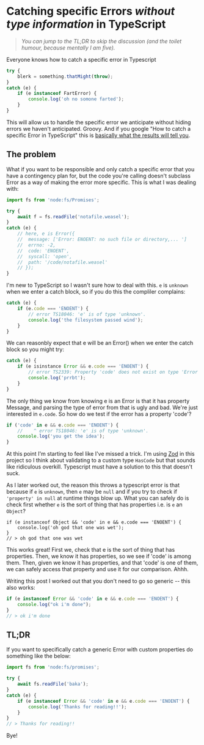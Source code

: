 # Catching specific Errors *without type information* in TypeScript

>*You can jump to the TL;DR to skip the discussion (and the  toilet humour, because mentally I am five).*

Everyone knows how to catch a specific error in Typescript

```typescript
try {
	blerk = something.thatMight(throw);
}
catch (e) {
	if (e instanceof FartError) {
		console.log('oh no somone farted');
	}
}
```

This will allow us to handle the specific error we anticipate without hiding errors we haven't anticipated. Groovy. And if you google "How to catch a specific Error in TypeScript" this is [basically what the results will tell you](https://timmousk.com/blog/typescript-try-catch/#how-to-catch-a-specific-error).

## The problem

What if you want to be responsible and only catch a specific error that you have a contingency plan for, but the code you're calling doesn't subclass Error as a way of making the error more specific. This is what I was dealing with:

```typescript
import fs from 'node:fs/Promises';

try {
	await f = fs.readFile('notafile.weasel');
}
catch (e) {
	// here, e is Error({
	//	message: ['Error: ENOENT: no such file or directory,... ']
	//	errno: -2,
	//	code: 'ENOENT',
	//	syscall: 'open',
	//	path: '/code/notafile.weasel'
	// });
}
```

I'm new to TypeScript so I wasn't sure how to deal with this. `e` is `unknown` when we enter a catch block, so if you do this the compliler complains:

```typescript
catch (e) {
	if (e.code === 'ENOENT') { 
		// error TS18046: 'e' is of type 'unknown'.
		console.log('the filesystem passed wind');
	}
}
```

We can reasonbly expect that e will be an Error() when we enter the catch block so you might try:

```typescript
catch (e) {
	if (e isinstance Error && e.code === 'ENOENT') {
		// error TS2339: Property 'code' does not exist on type 'Error'
		console.log('prrbt');
	}
}
```

The only thing we know from knowing e is an Error is that it has property Message, and parsing the type of error from that is ugly and bad. We're just interested in `e.code`. So how do we test if the error has a property 'code'?

```typescript
if ('code' in e && e.code === 'ENOENT') { 
	//    ^ error TS18046: 'e' is of type 'unknown'.
	console.log('you get the idea');
}
```
At this point I'm starting to feel like I've missed a trick. I'm using [Zod](https://github.com/colinhacks/zod) in this project so I think about validating to a custom type `HasCode` but that sounds like ridiculous overkill. Typescript must have a solution to this that doesn't suck.

As I later worked out, the reason this throws a typescript error is that because if `e` is `unknown`, then `e` may be `null` and if you try to check if `'property' in null` at runtime things blow up. What you can safely do is check first whether `e` is the sort of thing that has properties i.e. is `e` an `Object`?

```
if (e instanceof Object && 'code' in e && e.code === 'ENOENT') {
	console.log('oh god that one was wet');
}
// > oh god that one was wet
```

This works great! First we, check that e is the sort of thing that has properties. Then, we know it has properties, so we see if 'code' is among them. Then, given we know it has properties, and that 'code' is one of them, we can safely access that property and use it for our comparison. Ahhh. 

Writing this post I worked out that you don't need to go so generic -- this also works:
```typescript
if (e instanceof Error && 'code' in e && e.code === 'ENOENT') {
	console.log("ok i'm done");
}
// > ok i'm done
```

## TL;DR

If you want to specifically catch a generic Error with custom properties do something like the below:

```typescript
import fs from 'node:fs/promises';

try {
    await fs.readFile('baka');
}
catch (e) {
    if (e instanceof Error && 'code' in e && e.code === 'ENOENT') {
        console.log('Thanks for reading!!');
    }
}
// > Thanks for reading!!
```
Bye!
